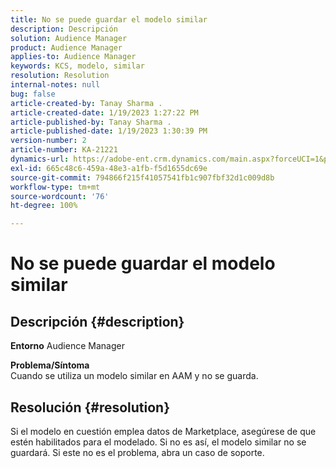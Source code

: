 ```yaml
---
title: No se puede guardar el modelo similar
description: Descripción
solution: Audience Manager
product: Audience Manager
applies-to: Audience Manager
keywords: KCS, modelo, similar
resolution: Resolution
internal-notes: null
bug: false
article-created-by: Tanay Sharma .
article-created-date: 1/19/2023 1:27:22 PM
article-published-by: Tanay Sharma .
article-published-date: 1/19/2023 1:30:39 PM
version-number: 2
article-number: KA-21221
dynamics-url: https://adobe-ent.crm.dynamics.com/main.aspx?forceUCI=1&pagetype=entityrecord&etn=knowledgearticle&id=8a55e2fb-fc97-ed11-aad1-6045bd006e5a
exl-id: 665c48c6-459a-48e3-a1fb-f5d1655dc69e
source-git-commit: 794866f215f41057541fb1c907fbf32d1c009d8b
workflow-type: tm+mt
source-wordcount: '76'
ht-degree: 100%

---
```


# No se puede guardar el modelo similar

## Descripción {#description}

<b>Entorno</b>
Audience Manager


<b>Problema/Síntoma</b><br>Cuando se utiliza un modelo similar en AAM y no se guarda.<br>

## Resolución {#resolution}


Si el modelo en cuestión emplea datos de Marketplace, asegúrese de que estén habilitados para el modelado. Si no es así, el modelo similar no se guardará. Si este no es el problema, abra un caso de soporte.
